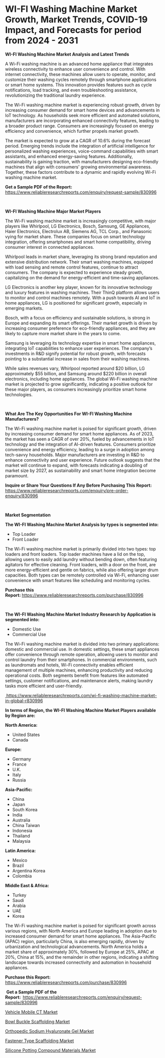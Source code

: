 <p><h1>WI-FI Washing Machine Market Growth, Market Trends, COVID-19 Impact, and Forecasts for period from 2024 - 2031</h1></p><p><strong>WI-FI Washing Machine Market Analysis and Latest Trends</strong></p>
<p><p>A Wi-Fi washing machine is an advanced home appliance that integrates wireless connectivity to enhance user convenience and control. With internet connectivity, these machines allow users to operate, monitor, and customize their washing cycles remotely through smartphone applications or smart home systems. This innovation provides features such as cycle notifications, load tracking, and even troubleshooting assistance, revolutionizing the traditional laundry experience.</p><p>The Wi-Fi washing machine market is experiencing robust growth, driven by increasing consumer demand for smart home devices and advancements in IoT technology. As households seek more efficient and automated solutions, manufacturers are incorporating enhanced connectivity features, leading to a broader product range. Consumers are increasingly focused on energy efficiency and convenience, which further propels market growth.</p><p>The market is expected to grow at a CAGR of 10.6% during the forecast period. Emerging trends include the integration of artificial intelligence for personalized washing experiences, voice-command capabilities with smart assistants, and enhanced energy-saving features. Additionally, sustainability is gaining traction, with manufacturers designing eco-friendly machines that align with consumers' growing environmental awareness. Together, these factors contribute to a dynamic and rapidly evolving Wi-Fi washing machine market.</p></p>
<p><strong>Get a Sample PDF of the Report:&nbsp;</strong> <a href="https://www.reliableresearchreports.com/enquiry/request-sample/830996?utm_campaign=3&utm_medium=2&utm_source=Github&utm_content=ia&utm_term=13102024&utm_id=wi-fi-washing-machine">https://www.reliableresearchreports.com/enquiry/request-sample/830996</a></p>
<p>&nbsp;</p>
<p><strong>WI-FI Washing Machine Major Market Players</strong></p>
<p><p>The Wi-Fi washing machine market is increasingly competitive, with major players like Whirlpool, LG Electronics, Bosch, Samsung, GE Appliances, Haier Electronics, Electrolux AB, Siemens AG, TCL Corp., and Panasonic vying for market share. These companies focus on smart technology integration, offering smartphones and smart home compatibility, driving consumer interest in connected appliances.</p><p>Whirlpool leads in market share, leveraging its strong brand reputation and extensive distribution network. Their smart washing machines, equipped with load sensing and remote control features, continue to attract consumers. The company is expected to experience steady growth, capitalizing on the demand for energy-efficient and time-saving appliances. </p><p>LG Electronics is another key player, known for its innovative technology and luxury features in washing machines. Their ThinQ platform allows users to monitor and control machines remotely. With a push towards AI and IoT in home appliances, LG is positioned for significant growth, especially in emerging markets.</p><p>Bosch, with a focus on efficiency and sustainable solutions, is strong in Europe and expanding its smart offerings. Their market growth is driven by increasing consumer preference for eco-friendly appliances, and they are likely to capture more market share in the years to come.</p><p>Samsung is leveraging its technology expertise in smart home appliances, integrating IoT capabilities to enhance user experiences. The company’s investments in R&D signify potential for robust growth, with forecasts pointing to a substantial increase in sales from their washing machines.</p><p>While sales revenues vary, Whirlpool reported around $20 billion, LG approximately $55 billion, and Samsung around $220 billion in overall electronics, including home appliances. The global Wi-Fi washing machine market is projected to grow significantly, indicating a positive outlook for these major players, as consumers increasingly prioritize smart home technologies.</p></p>
<p>&nbsp;</p>
<p><strong>What Are The Key Opportunities For WI-FI Washing Machine Manufacturers?</strong></p>
<p><p>The Wi-Fi washing machine market is poised for significant growth, driven by increasing consumer demand for smart home appliances. As of 2023, the market has seen a CAGR of over 20%, fueled by advancements in IoT technology and the integration of AI-driven features. Consumers prioritize convenience and energy efficiency, leading to a surge in adoption among tech-savvy households. Major manufacturers are investing in R&D to enhance connectivity and user experience. Future outlook suggests that the market will continue to expand, with forecasts indicating a doubling of market size by 2027, as sustainability and smart home integration become paramount.</p></p>
<p><strong>Inquire or Share Your Questions If Any Before Purchasing This Report:</strong> <a href="https://www.reliableresearchreports.com/enquiry/pre-order-enquiry/830996?utm_campaign=3&utm_medium=2&utm_source=Github&utm_content=ia&utm_term=13102024&utm_id=wi-fi-washing-machine">https://www.reliableresearchreports.com/enquiry/pre-order-enquiry/830996</a></p>
<p>&nbsp;</p>
<p><strong>Market Segmentation</strong></p>
<p><strong>The WI-FI Washing Machine Market Analysis by types is segmented into:</strong></p>
<p><ul><li>Top Loader</li><li>Front Loader</li></ul></p>
<p><p>The Wi-Fi washing machine market is primarily divided into two types: top loaders and front loaders. Top loader machines have a lid on the top, allowing users to easily add laundry without bending down, often featuring agitators for effective cleaning. Front loaders, with a door on the front, are more energy-efficient and gentle on fabrics, while also offering larger drum capacities. Both types can be remotely controlled via Wi-Fi, enhancing user convenience with smart features like scheduling and monitoring cycles.</p></p>
<p><strong>Purchase this Report:&nbsp;</strong><a href="https://www.reliableresearchreports.com/purchase/830996?utm_campaign=3&utm_medium=2&utm_source=Github&utm_content=ia&utm_term=13102024&utm_id=wi-fi-washing-machine">https://www.reliableresearchreports.com/purchase/830996</a></p>
<p>&nbsp;</p>
<p><strong>The WI-FI Washing Machine Market Industry Research by Application is segmented into:</strong></p>
<p><ul><li>Domestic Use</li><li>Commercial Use</li></ul></p>
<p><p>The Wi-Fi washing machine market is divided into two primary applications: domestic and commercial use. In domestic settings, these smart appliances offer convenience through remote operation, allowing users to monitor and control laundry from their smartphones. In commercial environments, such as laundromats and hotels, Wi-Fi connectivity enables efficient management of multiple machines, enhancing productivity and reducing operational costs. Both segments benefit from features like automated settings, customer notifications, and maintenance alerts, making laundry tasks more efficient and user-friendly.</p></p>
<p><a href="https://www.reliableresearchreports.com/wi-fi-washing-machine-market-in-global-r830996?utm_campaign=3&utm_medium=2&utm_source=Github&utm_content=ia&utm_term=13102024&utm_id=wi-fi-washing-machine">&nbsp;https://www.reliableresearchreports.com/wi-fi-washing-machine-market-in-global-r830996</a></p>
<p><strong>In terms of Region, the WI-FI Washing Machine Market Players available by Region are:</strong></p>
<p>
    <p> <strong> North America: </strong>
        <ul>
            <li>United States</li>
            <li>Canada</li>
        </ul>
        </p> 
    <p> <strong> Europe: </strong>
        <ul>
            <li>Germany</li>
            <li>France</li>
            <li>U.K.</li>
            <li>Italy</li>
            <li>Russia</li>
        </ul>
        </p> 
    <p> <strong> Asia-Pacific: </strong>
        <ul>
            <li>China</li>
            <li>Japan</li>
            <li>South Korea</li>
            <li>India</li>
            <li>Australia</li>
            <li>China Taiwan</li>
            <li>Indonesia</li>
            <li>Thailand</li>
            <li>Malaysia</li>
        </ul>
        </p> 
    <p> <strong> Latin America: </strong>
        <ul>
            <li>Mexico</li>
            <li>Brazil</li>
            <li>Argentina Korea</li>
            <li>Colombia</li>
        </ul>
        </p> 
    <p> <strong> Middle East & Africa: </strong>
        <ul>
            <li>Turkey</li>
            <li>Saudi</li>
            <li>Arabia</li>
            <li>UAE</li>
            <li>Korea</li>
        </ul>
    </p>
    </p>
<p><p>The Wi-Fi washing machine market is poised for significant growth across various regions, with North America and Europe leading in adoption due to increased consumer demand for smart home appliances. The Asia-Pacific (APAC) region, particularly China, is also emerging rapidly, driven by urbanization and technological advancements. North America holds a market share of approximately 30%, followed by Europe at 25%, APAC at 20%, China at 15%, and the remainder in other regions, indicating a shifting landscape towards increased connectivity and automation in household appliances.</p></p>
<p><strong>Purchase this Report: </strong><a href="https://www.reliableresearchreports.com/purchase/830996?utm_campaign=3&utm_medium=2&utm_source=Github&utm_content=ia&utm_term=13102024&utm_id=wi-fi-washing-machine">https://www.reliableresearchreports.com/purchase/830996</a></p>
<p>&nbsp;<strong>Get a Sample PDF of the Report:&nbsp;&nbsp;</strong><a href="https://www.reliableresearchreports.com/enquiry/request-sample/830996?utm_campaign=3&utm_medium=2&utm_source=Github&utm_content=ia&utm_term=13102024&utm_id=wi-fi-washing-machine">https://www.reliableresearchreports.com/enquiry/request-sample/830996</a></p>
<p><strong></strong></p>
<p><p><a href="https://www.linkedin.com/pulse/exploring-vehicle-mobile-ct-market-dynamics-revenue-analysis-qncnc?utm_campaign=3&utm_medium=2&utm_source=Github&utm_content=ia&utm_term=13102024&utm_id=wi-fi-washing-machine">Vehicle Mobile CT Market</a></p><p><a href="https://github.com/nicoletavirag/Market-Research-Report-List-5/blob/main/bowl-buckle-scaffolding-market.md?utm_campaign=3&utm_medium=2&utm_source=Github&utm_content=ia&utm_term=13102024&utm_id=wi-fi-washing-machine">Bowl Buckle Scaffolding Market</a></p><p><a href="https://www.linkedin.com/pulse/orthopedic-sodium-hyaluronate-gel-sector-surge-61-growth-roadmap-baehf?utm_campaign=3&utm_medium=2&utm_source=Github&utm_content=ia&utm_term=13102024&utm_id=wi-fi-washing-machine">Orthopedic Sodium Hyaluronate Gel Market</a></p><p><a href="https://github.com/RunaHaque64/Market-Research-Report-List-1/blob/main/fastener-type-scaffolding-market.md?utm_campaign=3&utm_medium=2&utm_source=Github&utm_content=ia&utm_term=13102024&utm_id=wi-fi-washing-machine">Fastener Type Scaffolding Market</a></p><p><a href="https://www.linkedin.com/pulse/silicone-potting-compound-materials-market-size-share-analysis-0psde?utm_campaign=3&utm_medium=2&utm_source=Github&utm_content=ia&utm_term=13102024&utm_id=wi-fi-washing-machine">Silicone Potting Compound Materials Market</a></p></p>